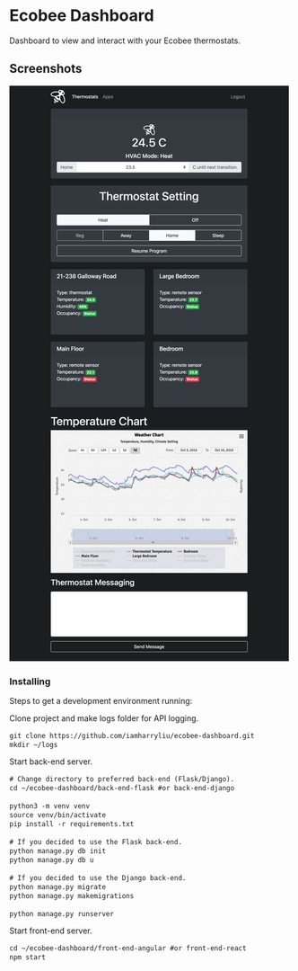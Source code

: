 # Ecobee Dashboard
Dashboard to view and interact with your Ecobee thermostats.

## Screenshots
![Screenshot](images/demo.png)

### 

### Installing
Steps to get a development environment running:

Clone project and make logs folder for API logging.
```
git clone https://github.com/iamharryliu/ecobee-dashboard.git
mkdir ~/logs
```

Start back-end server.
```
# Change directory to preferred back-end (Flask/Django).
cd ~/ecobee-dashboard/back-end-flask #or back-end-django

python3 -m venv venv
source venv/bin/activate
pip install -r requirements.txt

# If you decided to use the Flask back-end.
python manage.py db init
python manage.py db u

# If you decided to use the Django back-end.
python manage.py migrate
python manage.py makemigrations

python manage.py runserver
```

Start front-end server.
```
cd ~/ecobee-dashboard/front-end-angular #or front-end-react
npm start
```